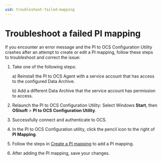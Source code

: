 ```yaml
---
uid: troubleshoot-failed-mapping
---
```


# Troubleshoot a failed PI mapping

If you encounter an error message and the PI to OCS Configuration Utility crashes after an attempt to create or edit a PI mapping, follow these steps to troubleshoot and correct the issue:

1. Take one of the following steps:
 
    a) Reinstall the PI to OCS Agent with a service account that has access to the configured Data Archive.

    b) Add a different Data Archive that the service account has permission to access.

1. Relaunch the PI to OCS Configuration Utility: Select Windows **Start**, then **OSIsoft** > **PI to OCS Configuration Utility**.

1. Successfully connect and authenticate to OCS.

1. In the PI to OCS Configuration utility, click the pencil icon to the right of **PI Mapping**.

1. Follow the steps in [Create a PI mapping](xref:pi-to-ocs-utility#create-a-pi-mapping) to add a PI mapping.

1. After adding the PI mapping, save your changes. 
